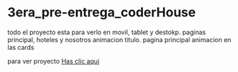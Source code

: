 # 3era_pre-entrega_coderHouse

todo el proyecto esta para verlo en movil, tablet y destokp.
paginas principal, hoteles y nosotros animacion titulo.
pagina principal animacion en las cards


para ver proyecto 
<a href="https://resonant-blancmange-ae5486.netlify.app/" target="_blank">Has clic aqui</a>


